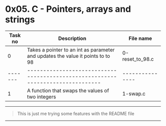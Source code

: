 # 0x05. C - Pointers, arrays and strings

| Task no | Description                                                                     | File name       |
| ------- | ------------------------------------------------------------------------------- | --------------- |
| 0       | Takes a pointer to an int as parameter and updates the value it points to to 98 | 0-reset_to_98.c |
| ------- | ------------------------------------------------------------------------------- | --------------- |
| 1       | A function that swaps the values of two integers                                | 1-swap.c        |

---

> This is just me trying some features with the README file

---
